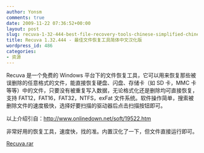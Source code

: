 ```yaml
---
author: Yonsm
comments: true
date: 2009-11-22 07:36:52+00:00
layout: post
slug: recuva-1-32-444-best-file-recovery-tools-chinese-simplified-chinese-version
title: Recuva 1.32.444 - 最佳文件恢复工具简体中文汉化版
wordpress_id: 486
categories:
- 资源
---
```


Recuva 是一个免费的 Windows 平台下的文件恢复工具，它可以用来恢复那些被误删除的任意格式的文件<!-- more -->，能直接恢复硬盘、闪盘、存储卡（如 SD 卡，MMC 卡等等）中的文件，只要没有被重复写入数据，无论格式化还是删除均可直接恢复，支持 FAT12，FAT16，FAT32，NTFS，exFat 文件系统。软件操作简单，搜索被删除文件的速度极快，选择好要扫描的驱动器后点击扫描按钮即可。  
  
以上介绍引自：http://www.onlinedown.net/soft/19522.htm  
  
非常好用的恢复工具，速度快，找的准。内置汉化了一下，但文件直接运行即可。  
  
[Recuva.rar](HTTP://WWW.Yonsm.NET/wp-content/bo/attachment/1258817798_9136e57f.rar)
